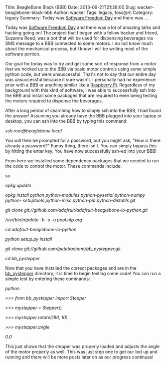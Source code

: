 Title: BeagleBone Black (BBB)
Date: 2013-09-21T21:28:00
Slug: wacker-beaglebone-black-bbb
Author: wacker
Tags: legacy, foss@rit
Category: legacy
Summary: Today was [Software Freedom Day](http://softwarefreedomday.org/) and there was ... 

Today was [Software Freedom Day](http://softwarefreedomday.org/) and there was
a lot of amazing talks and hacking going on! The project that I began with a
fellow hacker and friend, Suzanne Reed, was a bot that will be used for
dispensing beverages via SMS message to a BBB connected to some motors. I do
not know much about the mechanical process, but I know I will be writing most
of the software portion.

Our goal for today was to try and get some sort of response from a motor that
we hocked up to the BBB via basic motor controls using some simple python
code, but were unsuccessful. That's not to say that our entire day was
unsuccessful because it sure wasn't. I personally had no experience prior with
a BBB or anything similar like a [Raspberry Pi](http://www.raspberrypi.org/).
Regardless of my background with this kind of software, I was able to
successfully ssh into the BBB and install some packages that are required to
even being testing the motors required to dispense the beverages.

After a long period of searching how to simply ssh into the BBB, I had found
the answer! Assuming you already have the BBB plugged into your laptop or
desktop, you can ssh into the BBB by typing this command:

_ssh root@beaglebone.local_

You will then be prompted for a password, but you might ask, "How is there
already a password?" Funny thing, there isn't. You can simply bypass this by
hitting the enter key. You have now successfully ssh-ed into your BBB!

From here we installed some dependency packages that we needed to run the code
to control the motor. These commands include:

_su_

_opkg update_

_opkg install python python-modules python-pyserial python-numpy python-
setuptools python-misc python-pip python-distutils git_

_git clone git://github.com/adafruit/adafruit-beaglebone-io-python.git_

_/usr/bin/ntpdate -b -s -u pool.ntp.org_

_cd adafruit-beaglebone-io-python_

_python setup.py install_

_git clone git://github.com/petebachant/bb_pystepper.git_

_cd bb_pystepper_

Now that you have installed the correct packages and are in the
[bb_pystepper](https://github.com/petebachant/bb_pystepper) directory, it is
time to begin testing some code! You can run a simple test by entering these
commands:

_python_

_>>> from bb_pystepper import Stepper_

_>>> mystepper = Stepper()_

_>>> mystepper.rotate(180, 10)_

_>>> mystepper.angle_

_0.0_

This just shows that the stepper was properly loaded and adjusts the angle of
the motor properly as well. This was just step one to get our bot up and
running and there will be more posts later on as our progress continues!

